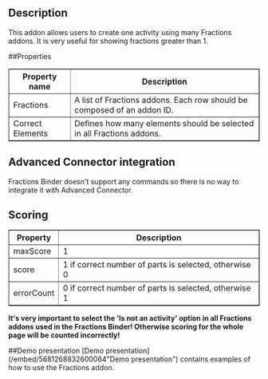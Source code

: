 ## Description

This addon allows users to create one activity using many Fractions addons. It is very useful for showing fractions greater than 1.

##Properties

<table border='1'>
<tbody>
    <tr>
        <th>Property name</th>
        <th>Description</th>
    </tr>
<tr>
        <td>Fractions</td>
        <td>A list of Fractions addons. Each row should be composed of an addon ID.</td>
    </tr>
    <tr>
        <td>Correct Elements</td>
        <td>Defines how many elements should be selected in all Fractions addons.</td>
    </tr>
</tbody>
</table>


## Advanced Connector integration
Fractions Binder doesn't support any commands so there is no way to integrate it with Advanced Connector.


## Scoring

<table border='1'>
    <tr>
        <th>Property</th>
        <th>Description</th>
    </tr>
    <tr>
        <td>maxScore</td>
        <td>1</td>
    </tr>
    <tr>
        <td>score</td>
        <td>1 if correct number of parts is selected, otherwise 0</td>
    </tr>
    <tr>
        <td>errorCount</td>
        <td>0 if correct number of parts is selected, otherwise 1</td>
    </tr>
</table>

<strong>It's very important to select the 'Is not an activity' option in all Fractions addons used in the Fractions Binder! Otherwise scoring for the whole page will be counted incorrectly!</strong>

##Demo presentation
[Demo presentation](/embed/5681268832600064"Demo presentation") contains examples of how to use the Fractions addon.              